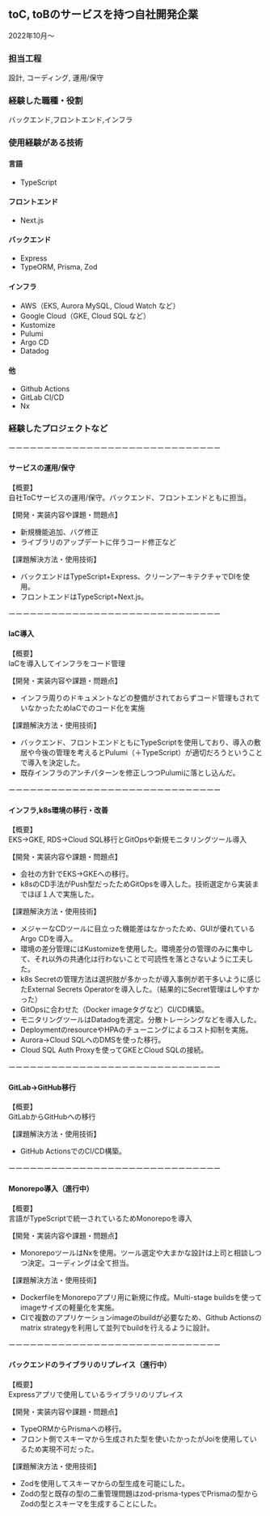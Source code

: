 ## toC, toBのサービスを持つ自社開発企業

2022年10月〜

### 担当工程  
設計, コーディング, 運用/保守

### 経験した職種・役割
バックエンド,フロントエンド,インフラ

### 使用経験がある技術

#### 言語
- TypeScript

#### フロントエンド
- Next.js

#### バックエンド
- Express
- TypeORM, Prisma, Zod

#### インフラ
- AWS（EKS, Aurora MySQL, Cloud Watch など）
- Google Cloud（GKE, Cloud SQL など）
- Kustomize
- Pulumi
- Argo CD
- Datadog

#### 他
- Github Actions
- GitLab CI/CD
- Nx


### 経験したプロジェクトなど

ーーーーーーーーーーーーーーーーーーーーーーーーーーーーーー

#### サービスの運用/保守
【概要】  
自社ToCサービスの運用/保守。バックエンド、フロントエンドともに担当。  

【開発・実装内容や課題・問題点】  
- 新規機能追加、バグ修正  
- ライブラリのアップデートに伴うコード修正など

【課題解決方法・使用技術】  
- バックエンドはTypeScript+Express、クリーンアーキテクチャでDIを使用。  
- フロントエンドはTypeScript+Next.js。  

ーーーーーーーーーーーーーーーーーーーーーーーーーーーーーー

#### IaC導入
【概要】  
IaCを導入してインフラをコード管理  

【開発・実装内容や課題・問題点】  
- インフラ周りのドキュメントなどの整備がされておらずコード管理もされていなかったためIaCでのコード化を実施  

【課題解決方法・使用技術】  
- バックエンド、フロントエンドともにTypeScriptを使用しており、導入の敷居や今後の管理を考えるとPulumi（＋TypeScript）が適切だろうということで導入を決定した。  
- 既存インフラのアンチパターンを修正しつつPulumiに落とし込んだ。  

ーーーーーーーーーーーーーーーーーーーーーーーーーーーーーー

#### インフラ,k8s環境の移行・改善
【概要】  
EKS→GKE, RDS→Cloud SQL移行とGitOpsや新規モニタリングツール導入  

【開発・実装内容や課題・問題点】  
- 会社の方針でEKS→GKEへの移行。  
- k8sのCD手法がPush型だったためGitOpsを導入した。技術選定から実装までほぼ１人で実施した。  

【課題解決方法・使用技術】  
- メジャーなCDツールに目立った機能差はなかったため、GUIが優れているArgo CDを導入。  
- 環境の差分管理にはKustomizeを使用した。環境差分の管理のみに集中して、それ以外の共通化は行わないことで可読性を落とさないように工夫した。  
- k8s Secretの管理方法は選択肢が多かったが導入事例が若干多いように感じたExternal Secrets Operatorを導入した。（結果的にSecret管理はしやすかった）  
- GitOpsに合わせた（Docker imageタグなど）CI/CD構築。  
- モニタリングツールはDatadogを選定。分散トレーシングなどを導入した。  
- DeploymentのresourceやHPAのチューニングによるコスト抑制を実施。  
- Aurora→Cloud SQLへのDMSを使った移行。  
- Cloud SQL Auth Proxyを使ってGKEとCloud SQLの接続。

ーーーーーーーーーーーーーーーーーーーーーーーーーーーーーー

#### GitLab→GitHub移行
【概要】  
GitLabからGitHubへの移行  

【課題解決方法・使用技術】  
- GitHub ActionsでのCI/CD構築。  

ーーーーーーーーーーーーーーーーーーーーーーーーーーーーーー

#### Monorepo導入（進行中）
【概要】  
言語がTypeScriptで統一されているためMonorepoを導入  

【開発・実装内容や課題・問題点】  
- MonorepoツールはNxを使用。ツール選定や大まかな設計は上司と相談しつつ決定。コーディングは全て担当。  

【課題解決方法・使用技術】  
- DockerfileをMonorepoアプリ用に新規に作成。Multi-stage buildsを使ってimageサイズの軽量化を実施。  
- CIで複数のアプリケーションimageのbuildが必要なため、Github Actionsのmatrix strategyを利用して並列でbuildを行えるように設計。  

ーーーーーーーーーーーーーーーーーーーーーーーーーーーーーー

#### バックエンドのライブラリのリプレイス（進行中）  
【概要】  
Expressアプリで使用しているライブラリのリプレイス  

【開発・実装内容や課題・問題点】  
- TypeORMからPrismaへの移行。  
- フロント側でスキーマから生成された型を使いたかったがJoiを使用しているため実現不可だった。  

【課題解決方法・使用技術】  
- Zodを使用してスキーマからの型生成を可能にした。  
- Zodの型と既存の型の二重管理問題はzod-prisma-typesでPrismaの型からZodの型とスキーマを生成することにした。
